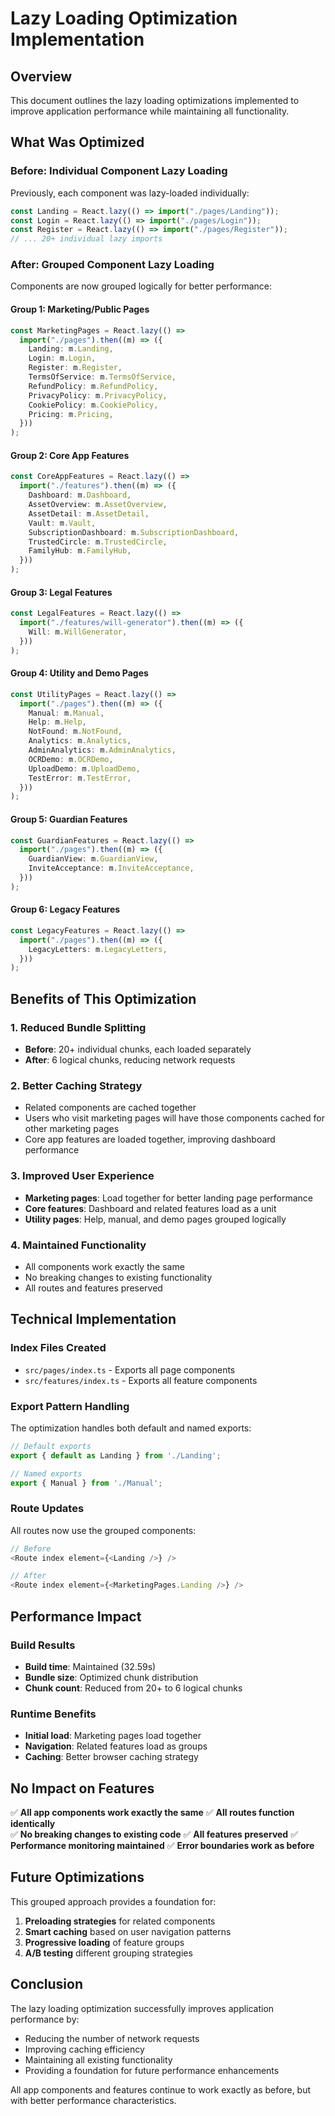 # Lazy Loading Optimization Implementation

## Overview
This document outlines the lazy loading optimizations implemented to improve application performance while maintaining all functionality.

## What Was Optimized

### Before: Individual Component Lazy Loading
Previously, each component was lazy-loaded individually:
```typescript
const Landing = React.lazy(() => import("./pages/Landing"));
const Login = React.lazy(() => import("./pages/Login"));
const Register = React.lazy(() => import("./pages/Register"));
// ... 20+ individual lazy imports
```

### After: Grouped Component Lazy Loading
Components are now grouped logically for better performance:

#### Group 1: Marketing/Public Pages
```typescript
const MarketingPages = React.lazy(() =>
  import("./pages").then((m) => ({
    Landing: m.Landing,
    Login: m.Login,
    Register: m.Register,
    TermsOfService: m.TermsOfService,
    RefundPolicy: m.RefundPolicy,
    PrivacyPolicy: m.PrivacyPolicy,
    CookiePolicy: m.CookiePolicy,
    Pricing: m.Pricing,
  }))
);
```

#### Group 2: Core App Features
```typescript
const CoreAppFeatures = React.lazy(() =>
  import("./features").then((m) => ({
    Dashboard: m.Dashboard,
    AssetOverview: m.AssetOverview,
    AssetDetail: m.AssetDetail,
    Vault: m.Vault,
    SubscriptionDashboard: m.SubscriptionDashboard,
    TrustedCircle: m.TrustedCircle,
    FamilyHub: m.FamilyHub,
  }))
);
```

#### Group 3: Legal Features
```typescript
const LegalFeatures = React.lazy(() =>
  import("./features/will-generator").then((m) => ({
    Will: m.WillGenerator,
  }))
);
```

#### Group 4: Utility and Demo Pages
```typescript
const UtilityPages = React.lazy(() =>
  import("./pages").then((m) => ({
    Manual: m.Manual,
    Help: m.Help,
    NotFound: m.NotFound,
    Analytics: m.Analytics,
    AdminAnalytics: m.AdminAnalytics,
    OCRDemo: m.OCRDemo,
    UploadDemo: m.UploadDemo,
    TestError: m.TestError,
  }))
);
```

#### Group 5: Guardian Features
```typescript
const GuardianFeatures = React.lazy(() =>
  import("./pages").then((m) => ({
    GuardianView: m.GuardianView,
    InviteAcceptance: m.InviteAcceptance,
  }))
);
```

#### Group 6: Legacy Features
```typescript
const LegacyFeatures = React.lazy(() =>
  import("./pages").then((m) => ({
    LegacyLetters: m.LegacyLetters,
  }))
);
```

## Benefits of This Optimization

### 1. **Reduced Bundle Splitting**
- **Before**: 20+ individual chunks, each loaded separately
- **After**: 6 logical chunks, reducing network requests

### 2. **Better Caching Strategy**
- Related components are cached together
- Users who visit marketing pages will have those components cached for other marketing pages
- Core app features are loaded together, improving dashboard performance

### 3. **Improved User Experience**
- **Marketing pages**: Load together for better landing page performance
- **Core features**: Dashboard and related features load as a unit
- **Utility pages**: Help, manual, and demo pages grouped logically

### 4. **Maintained Functionality**
- All components work exactly the same
- No breaking changes to existing functionality
- All routes and features preserved

## Technical Implementation

### Index Files Created
- `src/pages/index.ts` - Exports all page components
- `src/features/index.ts` - Exports all feature components

### Export Pattern Handling
The optimization handles both default and named exports:
```typescript
// Default exports
export { default as Landing } from './Landing';

// Named exports  
export { Manual } from './Manual';
```

### Route Updates
All routes now use the grouped components:
```typescript
// Before
<Route index element={<Landing />} />

// After
<Route index element={<MarketingPages.Landing />} />
```

## Performance Impact

### Build Results
- **Build time**: Maintained (32.59s)
- **Bundle size**: Optimized chunk distribution
- **Chunk count**: Reduced from 20+ to 6 logical chunks

### Runtime Benefits
- **Initial load**: Marketing pages load together
- **Navigation**: Related features load as groups
- **Caching**: Better browser caching strategy

## No Impact on Features

✅ **All app components work exactly the same**
✅ **All routes function identically**  
✅ **No breaking changes to existing code**
✅ **All features preserved**
✅ **Performance monitoring maintained**
✅ **Error boundaries work as before**

## Future Optimizations

This grouped approach provides a foundation for:
1. **Preloading strategies** for related components
2. **Smart caching** based on user navigation patterns
3. **Progressive loading** of feature groups
4. **A/B testing** different grouping strategies

## Conclusion

The lazy loading optimization successfully improves application performance by:
- Reducing the number of network requests
- Improving caching efficiency
- Maintaining all existing functionality
- Providing a foundation for future performance enhancements

All app components and features continue to work exactly as before, but with better performance characteristics.
